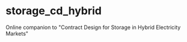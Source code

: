 # storage_cd_hybrid
Online companion to "Contract Design for Storage in Hybrid Electricity Markets"
